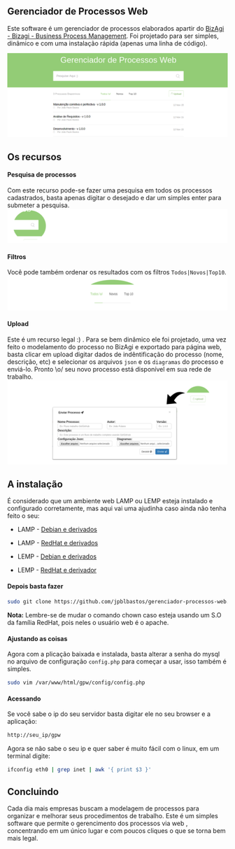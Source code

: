 ## Gerenciador de Processos Web

Este software é um gerenciador de processos elaborados apartir do [BizAgi - Bizagi - Business Process Management](http://www.bizagi.com/). Foi projetado para ser simples, dinâmico e com uma instalação rápida (apenas uma linha de código). 

![screenshot](https://github.com/jpblbastos/gerenciador-processos-web/blob/master/libs/img/tela-principal.png)

## Os recursos 

#### Pesquisa de processos 
Com este recurso pode-se fazer uma pesquisa em todos os processos cadastrados, basta apenas digitar o desejado e dar um simples enter para submeter a pesquisa. 
![screenshot](https://github.com/jpblbastos/gerenciador-processos-web/blob/master/libs/img/pesquisar.png)

#### Filtros
Você pode também ordenar os resultados com os filtros `Todos|Novos|Top10`. 
![screenshot](https://github.com/jpblbastos/gerenciador-processos-web/blob/master/libs/img/filtros.png)

#### Upload 
Este é um recurso legal :) . Para se bem dinâmico ele foi projetado, uma vez feito o modelamento do processo no BizAgi e exportado para página web, basta clicar em upload digitar dados de indêntificação do processo (nome, descrição, etc) e selecionar os arquivos `json` e os `diagramas` do processo e enviá-lo. Pronto \o/ seu novo processo está disponível em sua rede de trabalho. 
![screenshot](https://github.com/jpblbastos/gerenciador-processos-web/blob/master/libs/img/upload-form.png)

## A instalação
É considerado que um ambiente web LAMP ou LEMP esteja instalado e configurado corretamente, mas aqui vai uma ajudinha caso ainda não tenha feito o seu: 
  * LAMP - [Debian e derivados](https://www.digitalocean.com/community/tutorials/how-to-install-linux-apache-mysql-php-lamp-stack-on-ubuntu)
  * LAMP - [RedHat e derivados](https://www.digitalocean.com/community/tutorials/how-to-install-linux-apache-mysql-php-lamp-stack-on-centos-6)
  
  * LEMP - [Debian e derivados](https://www.digitalocean.com/community/tutorials/how-to-install-linux-nginx-mysql-php-lemp-stack-on-ubuntu-12-04)
  * LEMP - [RedHat e derivador](https://www.digitalocean.com/community/tutorials/how-to-install-linux-nginx-mysql-php-lemp-stack-on-centos-7)

#### Depois basta fazer

``` bash
sudo git clone https://github.com/jpblbastos/gerenciador-processos-web.git /var/www/html/gpw && sudo chown www-data:www-data /var/www/html/gpw -Rf && sudo mysql -u root -p < /var/www/html/gpw/sql/create.sql
```

**Nota:** Lembre-se de mudar o comando chown caso esteja usando um S.O da família RedHat, pois neles o usuário web é o apache.

#### Ajustando as coisas
Agora com a plicação baixada e instalada, basta alterar a senha do mysql no arquivo de configuração `config.php` para começar a usar, isso também é simples.
``` bash
sudo vim /var/www/html/gpw/config/config.php
```

#### Acessando 
Se você sabe o ip do seu servidor basta digitar ele no seu browser e a aplicação:
``` bash
http://seu_ip/gpw
```

Agora se não sabe o seu ip e quer saber é muito fácil com o linux, em um terminal digite: 
```bash
ifconfig eth0 | grep inet | awk '{ print $3 }'
```

## Concluindo 
Cada dia mais empresas buscam a modelagem de processos para organizar e melhorar seus procedimentos de trabalho. Este é um simples software que permite o gerencimento dos processos via web , concentrando em um único lugar e com poucos cliques o que se torna bem mais legal. 
